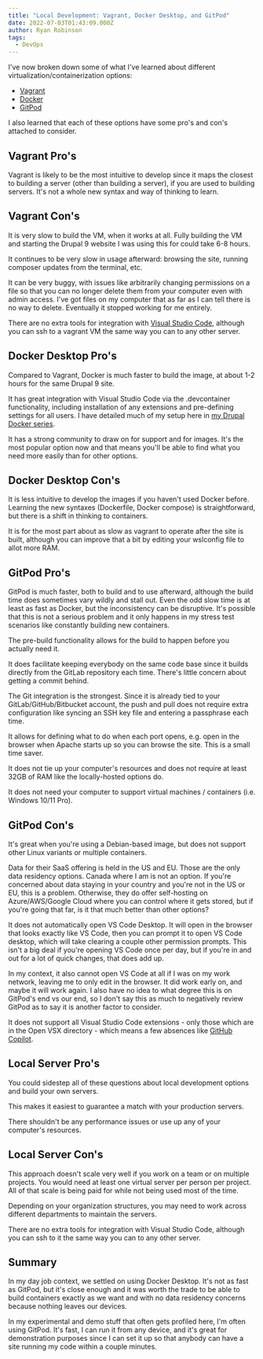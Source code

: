 ```yaml
---
title: "Local Development: Vagrant, Docker Desktop, and GitPod"
date: 2022-07-03T01:43:09.000Z
author: Ryan Robinson
tags:
  - DevOps
---
```


I've now broken down some of what I've learned about different virtualization/containerization options:

- [Vagrant](/tags/vagrant)
- [Docker](/tags/docker/)
- [GitPod](/tags/gitpod/)

I also learned that each of these options have some pro's and con's attached to consider.

## Vagrant Pro's

Vagrant is likely to be the most intuitive to develop since it maps the closest to building a server (other than building a server), if you are used to building servers. It's not a whole new syntax and way of thinking to learn.

## Vagrant Con's

It is very slow to build the VM, when it works at all. Fully building the VM and starting the Drupal 9 website I was using this for could take 6-8 hours.

It continues to be very slow in usage afterward: browsing the site, running composer updates from the terminal, etc.

It can be very buggy, with issues like arbitrarily changing permissions on a file so that you can no longer delete them from your computer even with admin access. I've got files on my computer that as far as I can tell there is no way to delete. Eventually it stopped working for me entirely.

There are no extra tools for integration with [Visual Studio Code](/tags/visual-studio-code/), although you can ssh to a vagrant VM the same way you can to any other server.

## Docker Desktop Pro's

Compared to Vagrant, Docker is much faster to build the image, at about 1-2 hours for the same Drupal 9 site.

It has great integration with Visual Studio Code via the .devcontainer functionality, including installation of any extensions and pre-defining settings for all users. I have detailed much of my setup here in [my Drupal Docker series](/tags/drupal-docker/).

It has a strong community to draw on for support and for images. It's the most popular option now and that means you'll be able to find what you need more easily than for other options.

## Docker Desktop Con's

It is less intuitive to develop the images if you haven't used Docker before. Learning the new syntaxes (Dockerfile, Docker compose) is straightforward, but there is a shift in thinking to containers.

It is for the most part about as slow as vagrant to operate after the site is built, although you can improve that a bit by editing your wslconfig file to allot more RAM.

## GitPod Pro's

GitPod is much faster, both to build and to use afterward, although the build time does sometimes vary wildly and stall out. Even the odd slow time is at least as fast as Docker, but the inconsistency can be disruptive. It's possible that this is not a serious problem and it only happens in my stress test scenarios like constantly building new containers.

The pre-build functionality allows for the build to happen before you actually need it.

It does facilitate keeping everybody on the same code base since it builds directly from the GitLab repository each time. There's little concern about getting a commit behind.

The Git integration is the strongest. Since it is already tied to your GitLab/GitHub/Bitbucket account, the push and pull does not require extra configuration like syncing an SSH key file and entering a passphrase each time.

It allows for defining what to do when each port opens, e.g. open in the browser when Apache starts up so you can browse the site. This is a small time saver.

It does not tie up your computer's resources and does not require at least 32GB of RAM like the locally-hosted options do.

It does not need your computer to support virtual machines / containers (i.e. Windows 10/11 Pro).

## GitPod Con's

It's great when you're using a Debian-based image, but does not support other Linux variants or multiple containers.

Data for their SaaS offering is held in the US and EU. Those are the only data residency options. Canada where I am is not an option. If you're concerned about data staying in your country and you're not in the US or EU, this is a problem. Otherwise, they do offer self-hosting on Azure/AWS/Google Cloud where you can control where it gets stored, but if you're going that far, is it that much better than other options?

It does not automatically open VS Code Desktop. It will open in the browser that looks exactly like VS Code, then you can prompt it to open VS Code desktop, which will take clearing a couple other permission prompts. This isn't a big deal if you're opening VS Code once per day, but if you're in and out for a lot of quick changes, that does add up.

In my context, it also cannot open VS Code at all if I was on my work network, leaving me to only edit in the browser. It did work early on, and maybe it will work again. I also have no idea to what degree this is on GitPod's end vs our end, so I don't say this as much to negatively review GitPod as to say it is another factor to consider.

It does not support all Visual Studio Code extensions - only those which are in the Open VSX directory - which means a few absences like [GitHub Copilot](/websites/github-copilot/).

## Local Server Pro's

You could sidestep all of these questions about local development options and build your own servers.

This makes it easiest to guarantee a match with your production servers.

There shouldn't be any performance issues or use up any of your computer's resources.

## Local Server Con's

This approach doesn't scale very well if you work on a team or on multiple projects. You would need at least one virtual server per person per project. All of that scale is being paid for while not being used most of the time.

Depending on your organization structures, you may need to work across different departments to maintain the servers.

There are no extra tools for integration with Visual Studio Code, although you can ssh to it the same way you can to any other server.

## Summary

In my day job context, we settled on using Docker Desktop. It's not as fast as GitPod, but it's close enough and it was worth the trade to be able to build containers exactly as we want and with no data residency concerns because nothing leaves our devices.

In my experimental and demo stuff that often gets profiled here, I'm often using GitPod. It's fast, I can run it from any device, and it's great for demonstration purposes since I can set it up so that anybody can have a site running my code within a couple minutes.
